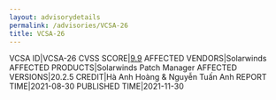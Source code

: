 ```yaml
---
layout: advisorydetails
permalink: /advisories/VCSA-26
title: VCSA-26
---
```

VCSA ID|VCSA-26
CVSS SCORE|[9.9](https://nvd.nist.gov/vuln-metrics/cvss/v3-calculator?calculator&version=3.0&vector=(AV:N/AC:L/PR:L/UI:N/S:C/C:H/I:H/A:H))
AFFECTED VENDORS|Solarwinds
AFFECTED PRODUCTS|Solarwinds Patch Manager
AFFECTED VERSIONS|20.2.5
CREDIT|Hà Anh Hoàng & Nguyễn Tuấn Anh
REPORT TIME|2021-08-30
PUBLISHED TIME|2021-11-30
